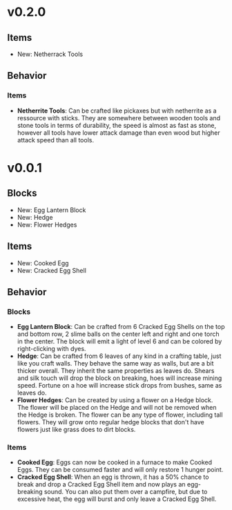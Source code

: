 # v0.2.0 #

## Items ##
- New: Netherrack Tools

## Behavior ##

### Items ###
- **Netherrite Tools**: Can be crafted like pickaxes but with netherrite as a ressource with sticks. They are somewhere between wooden tools and stone tools in terms of durability, the speed is almost as fast as stone, however all tools have lower attack damage than even wood but higher attack speed than all tools. 


# v0.0.1 #

## Blocks ##
- New: Egg Lantern Block
- New: Hedge
- New: Flower Hedges

## Items ##
- New: Cooked Egg
- New: Cracked Egg Shell

## Behavior ##

### Blocks ###
- **Egg Lantern Block**: Can be crafted from 6 Cracked Egg Shells on the top and bottom row, 2 slime balls on the center left and right and one torch in the center. The block will emit a light of level 6 and can be colored by right-clicking with dyes.
- **Hedge**: Can be crafted from 6 leaves of any kind in a crafting table, just like you craft walls. They behave the same way as walls, but are a bit thicker overall. They inherit the same properties as leaves do. Shears and silk touch will drop the block on breaking, hoes will increase mining speed. Fortune on a hoe will increase stick drops from bushes, same as leaves do.
- **Flower Hedges**: Can be created by using a flower on a Hedge block. The flower will be placed on the Hedge and will not be removed when the Hedge is broken. The flower can be any type of flower, including tall flowers. They will grow onto regular hedge blocks that don't have flowers just like grass does to dirt blocks.


### Items ###
- **Cooked Egg**: Eggs can now be cooked in a furnace to make Cooked Eggs. They can be consumed faster and will only restore 1 hunger point.
- **Cracked Egg Shell**: When an egg is thrown, it has a 50% chance to break and drop a Cracked Egg Shell item and now plays an egg-breaking sound. You can also put them over a campfire, but due to excessive heat, the egg will burst and only leave a Cracked Egg Shell.
